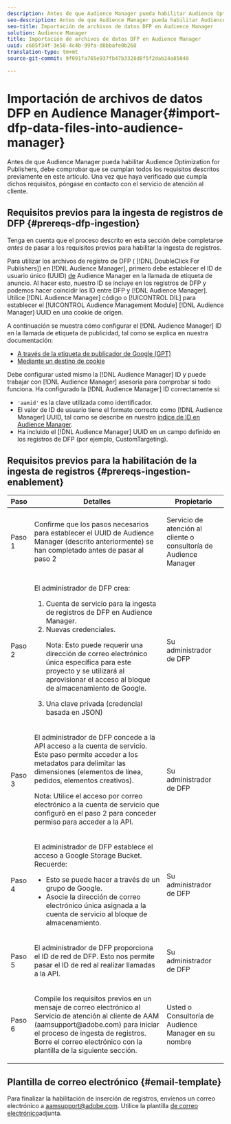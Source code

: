 ```yaml
---
description: Antes de que Audience Manager pueda habilitar Audience Optimization for Publishers, debe comprobar que se cumplan todos los requisitos descritos previamente en este artículo. Una vez que haya verificado que cumpla dichos requisitos, póngase en contacto con el servicio de atención al cliente.
seo-description: Antes de que Audience Manager pueda habilitar Audience Optimization for Publishers, debe comprobar que se cumplan todos los requisitos descritos previamente en este artículo. Una vez que haya verificado que cumpla dichos requisitos, póngase en contacto con el servicio de atención al cliente.
seo-title: Importación de archivos de datos DFP en Audience Manager
solution: Audience Manager
title: Importación de archivos de datos DFP en Audience Manager
uuid: c685f34f-3e50-4c4b-99fa-d8bbafe0b268
translation-type: tm+mt
source-git-commit: 9f091fa765e937fb47b3328d8f5f2dab24a85040

---
```



# Importación de archivos de datos DFP en Audience Manager{#import-dfp-data-files-into-audience-manager}

Antes de que Audience Manager pueda habilitar Audience Optimization for Publishers, debe comprobar que se cumplan todos los requisitos descritos previamente en este artículo. Una vez que haya verificado que cumpla dichos requisitos, póngase en contacto con el servicio de atención al cliente.

## Requisitos previos para la ingesta de registros de DFP {#prereqs-dfp-ingestion}

Tenga en cuenta que el proceso descrito en esta sección debe completarse *antes* de pasar a los requisitos previos para habilitar la ingesta de registros.

Para utilizar los archivos de registro de DFP ( [!DNL DoubleClick For Publishers]) en [!DNL Audience Manager], primero debe establecer el ID de usuario único (UUID) [de](../../../reference/ids-in-aam.md) Audience Manager en la llamada de etiqueta de anuncio. Al hacer esto, nuestro ID se incluye en los registros de DFP y podemos hacer coincidir los ID entre DFP y [!DNL Audience Manager]. Utilice [!DNL Audience Manager] código o [!UICONTROL DIL] para establecer el [!UICONTROL Audience Management Module] [!DNL Audience Manager] UUID en una cookie de origen.

A continuación se muestra cómo configurar el [!DNL Audience Manager] ID en la llamada de etiqueta de publicidad, tal como se explica en nuestra documentación:

* [A través de la etiqueta de publicador de Google (GPT)](../../../integration/gpt-aam-destination/gpt-aam-modify-api.md)
* [Mediante un destino de cookie](../../../integration/gpt-aam-destination/gpt-aam-create-destination.md)

Debe configurar usted mismo la [!DNL Audience Manager] ID y puede trabajar con [!DNL Audience Manager] asesoría para comprobar si todo funciona. Ha configurado la [!DNL Audience Manager] ID correctamente si:

* `'aamid'` es la clave utilizada como identificador.
* El valor de ID de usuario tiene el formato correcto como [!DNL Audience Manager] UUID, tal como se describe en nuestro [índice de ID en Audience Manager](../../../reference/ids-in-aam.md).
* Ha incluido el [!DNL Audience Manager] UUID en un campo definido en los registros de DFP (por ejemplo, CustomTargeting).

## Requisitos previos para la habilitación de la ingesta de registros {#prereqs-ingestion-enablement}

<table id="table_C980A9F9B0FB4157B4908A64768B1571"> 
 <thead> 
  <tr> 
   <th colname="col1" class="entry"> Paso </th> 
   <th colname="col2" class="entry"> Detalles </th> 
   <th colname="col3" class="entry"> Propietario </th> 
  </tr> 
 </thead>
 <tbody> 
  <tr> 
   <td colname="col1"> <p>Paso 1 </p> </td> 
   <td colname="col2"> <p>Confirme que los pasos necesarios para establecer el UUID de <span class="keyword"> Audience Manager</span> (descrito anteriormente) se han completado antes de pasar al paso 2 </p> </td> 
   <td colname="col3"> <p><span class="keyword"> Servicio de atención al cliente o consultoría de Audience Manager</span> </p> </td> 
  </tr> 
  <tr> 
   <td colname="col1"> <p>Paso 2 </p> </td> 
   <td colname="col2"> <p>El administrador de DFP crea: </p> <p> 
     <ol id="ol_FCFA9B11CFF948A488DF9CB298FC04C4"> 
      <li id="li_BC946EDCC3324578AEB64EDDA55B5ACA">Cuenta de servicio para la ingesta de registros de DFP en <span class="keyword"> Audience Manager</span>. </li> 
      <li id="li_6B2FC7D73A3246419E55C004E17ACA25">Nuevas credenciales. <p>Nota:  Esto puede requerir una dirección de correo electrónico única específica para este proyecto y se utilizará al aprovisionar el acceso al bloque de almacenamiento de Google. </p> </li> 
      <li id="li_95444B9FD1B34659A9634814B262A681">Una clave privada (credencial basada en JSON) </li> 
     </ol> </p> </td> 
   <td colname="col3"> <p>Su administrador de DFP </p> </td> 
  </tr> 
  <tr> 
   <td colname="col1"> <p>Paso 3 </p> </td> 
   <td colname="col2"> <p>El administrador de DFP concede a la API acceso a la cuenta de servicio. Este paso permite acceder a los metadatos para delimitar las dimensiones (elementos de línea, pedidos, elementos creativos). <p>Nota:  Utilice el acceso por correo electrónico a la cuenta de servicio que configuró en el paso 2 para conceder permiso para acceder a la API. </p> </p> </td> 
   <td colname="col3"> <p>Su administrador de DFP </p> </td> 
  </tr> 
  <tr> 
   <td colname="col1"> <p>Paso 4 </p> </td> 
   <td colname="col2"> <p>El administrador de DFP establece el acceso a Google Storage Bucket. Recuerde: </p> <p> 
     <ul id="ul_3E8DCC73454243D998BD9024D0966A4E"> 
      <li id="li_3691DBD28006412288458175F75873C6">Esto se puede hacer a través de un grupo de Google. </li> 
      <li id="li_4774806B263245CEAAAB89BD2AA7F23F">Asocie la dirección de correo electrónico única asignada a la cuenta de servicio al bloque de almacenamiento. </li> 
     </ul> </p> </td> 
   <td colname="col3"> <p>Su administrador de DFP </p> </td> 
  </tr> 
  <tr> 
   <td colname="col1"> <p>Paso 5 </p> </td> 
   <td colname="col2"> <p>El administrador de DFP proporciona el ID de red de DFP. Esto nos permite pasar el ID de red al realizar llamadas a la API. </p> </td> 
   <td colname="col3"> <p>Su administrador de DFP </p> </td> 
  </tr> 
  <tr> 
   <td colname="col1"> <p>Paso 6 </p> </td> 
   <td colname="col2"> <p>Compile los requisitos previos en un mensaje de correo electrónico al Servicio de atención al cliente de AAM (aamsupport@adobe.com) para iniciar el proceso de ingesta de registros. Borre el correo electrónico con la plantilla de la siguiente sección. </p> </td> 
   <td colname="col3"> <p>Usted o <span class="keyword"> Consultoría de Audience Manager</span> en su nombre </p> </td> 
  </tr> 
 </tbody> 
</table>

## Plantilla de correo electrónico {#email-template}

Para finalizar la habilitación de inserción de registros, envíenos un correo electrónico a aamsupport@adobe.com. Utilice la plantilla [de correo electrónico](assets/enable_dfp_ingestion.txt)adjunta.
